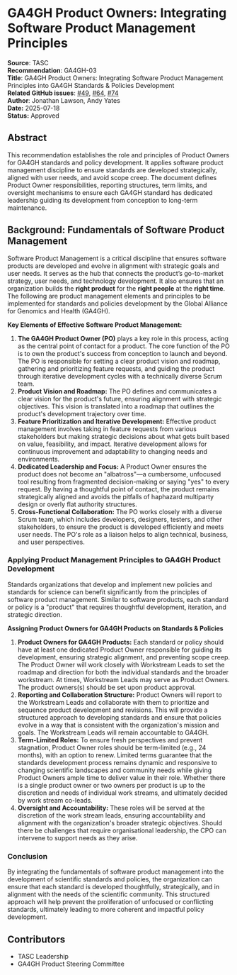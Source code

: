 # GA4GH Product Owners: Integrating Software Product Management Principles

**Source**: TASC  
**Recommendation**: GA4GH-03  
**Title**: GA4GH Product Owners: Integrating Software Product Management Principles into GA4GH Standards & Policies Development  
**Related GitHub issues**: [#49](https://github.com/ga4gh/TASC/issues/49), [#64](https://github.com/ga4gh/TASC/issues/64), [#74](https://github.com/ga4gh/TASC/issues/74)  
**Author**:  Jonathan Lawson, Andy Yates  
**Date:** 2025-07-18  
**Status:** Approved  

## Abstract

This recommendation establishes the role and principles of Product Owners for GA4GH standards and policy development. It applies software product management discipline to ensure standards are developed strategically, aligned with user needs, and avoid scope creep. The document defines Product Owner responsibilities, reporting structures, term limits, and oversight mechanisms to ensure each GA4GH standard has dedicated leadership guiding its development from conception to long-term maintenance.

## **Background: Fundamentals of Software Product Management**

Software Product Management is a critical discipline that ensures software products are developed and evolve in alignment with strategic goals and user needs. It serves as the hub that connects the product’s go-to-market strategy, user needs, and technology development. It also ensures that an organization builds the **right product** for the **right people** at the **right time**. The following are product management elements and principles to be implemented for standards and policies development by the Global Alliance for Genomics and Health (GA4GH). 

**Key Elements of Effective Software Product Management:**

1. **The GA4GH Product Owner (PO)** plays a key role in this process, acting as the central point of contact for a product. The core function of the PO is to own the product's success from conception to launch and beyond. The PO is responsible for setting a clear product vision and roadmap, gathering and prioritizing feature requests, and guiding the product through iterative development cycles with a technically diverse Scrum team.  
2. **Product Vision and Roadmap:** The PO defines and communicates a clear vision for the product's future, ensuring alignment with strategic objectives. This vision is translated into a roadmap that outlines the product's development trajectory over time.  
3. **Feature Prioritization and Iterative Development:** Effective product management involves taking in feature requests from various stakeholders but making strategic decisions about what gets built based on value, feasibility, and impact. Iterative development allows for continuous improvement and adaptability to changing needs and environments.  
4. **Dedicated Leadership and Focus:** A Product Owner ensures the product does not become an "albatross"—a cumbersome, unfocused tool resulting from fragmented decision-making or saying "yes" to every request. By having a thoughtful point of contact, the product remains strategically aligned and avoids the pitfalls of haphazard multiparty design or overly flat authority structures.  
5. **Cross-Functional Collaboration:** The PO works closely with a diverse Scrum team, which includes developers, designers, testers, and other stakeholders, to ensure the product is developed efficiently and meets user needs. The PO's role as a liaison helps to align technical, business, and user perspectives.

### **Applying Product Management Principles to GA4GH Product Development**

Standards organizations that develop and implement new policies and standards for science can benefit significantly from the principles of software product management. Similar to software products, each standard or policy is a "product" that requires thoughtful development, iteration, and strategic direction.

**Assigning Product Owners for GA4GH Products on Standards & Policies**

1. **Product Owners for GA4GH Products:** Each standard or policy should have at least one dedicated Product Owner responsible for guiding its development, ensuring strategic alignment, and preventing scope creep. The Product Owner will work closely with Workstream Leads to set the roadmap and direction for both the individual standards and the broader workstream. At times, Workstream Leads may serve as Product Owners. The product owners(s) should be set upon product approval.  
2. **Reporting and Collaboration Structure:** Product Owners will report to the Workstream Leads and collaborate with them to prioritize and sequence product development and revisions. This will provide a structured approach to developing standards and ensure that policies evolve in a way that is consistent with the organization's mission and goals. The Workstream Leads will remain accountable to GA4GH.  
3. **Term-Limited Roles:** To ensure fresh perspectives and prevent stagnation, Product Owner roles should be term-limited (e.g., 24 months), with an option to renew. Limited terms guarantee that the standards development process remains dynamic and responsive to changing scientific landscapes and community needs while giving Product Owners ample time to deliver value in their role. Whether there is a single product owner or two owners per product is up to the discretion and needs of individual work streams, and ultimately decided by work stream co-leads.   
4. **Oversight and Accountability:** These roles will be served at the discretion of the work stream leads, ensuring accountability and alignment with the organization's broader strategic objectives. Should there be challenges that require organisational leadership, the CPO can intervene to support needs as they arise.

### **Conclusion**

By integrating the fundamentals of software product management into the development of scientific standards and policies, the organization can ensure that each standard is developed thoughtfully, strategically, and in alignment with the needs of the scientific community. This structured approach will help prevent the proliferation of unfocused or conflicting standards, ultimately leading to more coherent and impactful policy development.

## Contributors

- TASC Leadership
- GA4GH Product Steering Committee

